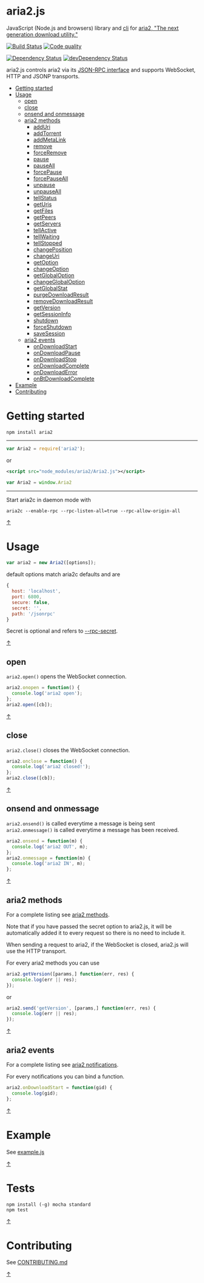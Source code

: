 aria2.js
========

JavaScript (Node.js and browsers) library and [cli](https://github.com/sonnyp/aria2.js/blob/master/bin/README.md) for [aria2, "The next generation download utility."](http://aria2.sourceforge.net/)

[![Build Status](https://img.shields.io/travis/sonnyp/aria2.js/master.svg?style=flat-square)](https://travis-ci.org/sonnyp/aria2.js/branches)
[![Code quality](https://img.shields.io/codeclimate/github/kabisaict/flow.svg?style=flat-square)](https://codeclimate.com/github/sonnyp/aria2.js)

[![Dependency Status](https://img.shields.io/david/sonnyp/aria2.js.svg?style=flat-square)](https://david-dm.org/sonnyp/aria2.js)
[![devDependency Status](https://img.shields.io/david/dev/sonnyp/aria2.js.svg?style=flat-square)](https://david-dm.org/sonnyp/aria2.js#info=devDependencies)

aria2.js controls aria2 via its [JSON-RPC interface](http://aria2.sourceforge.net/manual/en/html/aria2c.html#rpc-interface) and supports WebSocket, HTTP and JSONP transports.

- [Getting started](#getting-started)
- [Usage](#usage)
  - [open](#open)
  - [close](#close)
  - [onsend and onmessage](#onsend-and-onmessage)
  - [aria2 methods](#aria2-methods)
    - [addUri](http://aria2.sourceforge.net/manual/en/html/aria2c.html#aria2.addUri)
    - [addTorrent](http://aria2.sourceforge.net/manual/en/html/aria2c.html#aria2.addTorrent)
    - [addMetaLink](http://aria2.sourceforge.net/manual/en/html/aria2c.html#aria2.addMetalink)
    - [remove](http://aria2.sourceforge.net/manual/en/html/aria2c.html#aria2.remove)
    - [forceRemove](http://aria2.sourceforge.net/manual/en/html/aria2c.html#aria2.forceRemove)
    - [pause](http://aria2.sourceforge.net/manual/en/html/aria2c.html#aria2.pause)
    - [pauseAll](http://aria2.sourceforge.net/manual/en/html/aria2c.html#aria2.pauseAll)
    - [forcePause](http://aria2.sourceforge.net/manual/en/html/aria2c.html#aria2.forcePause)
    - [forcePauseAll](http://aria2.sourceforge.net/manual/en/html/aria2c.html#aria2.forcePauseAll)
    - [unpause](http://aria2.sourceforge.net/manual/en/html/aria2c.html#aria2.unpause)
    - [unpauseAll](http://aria2.sourceforge.net/manual/en/html/aria2c.html#aria2.unpauseAll)
    - [tellStatus](http://aria2.sourceforge.net/manual/en/html/aria2c.html#aria2.tellStatus)
    - [getUris](http://aria2.sourceforge.net/manual/en/html/aria2c.html#aria2.getUris)
    - [getFiles](http://aria2.sourceforge.net/manual/en/html/aria2c.html#aria2.getFiles)
    - [getPeers](http://aria2.sourceforge.net/manual/en/html/aria2c.html#aria2.getPeers)
    - [getServers](http://aria2.sourceforge.net/manual/en/html/aria2c.html#aria2.getServers)
    - [tellActive](http://aria2.sourceforge.net/manual/en/html/aria2c.html#aria2.tellActive)
    - [tellWaiting](http://aria2.sourceforge.net/manual/en/html/aria2c.html#aria2.tellWaiting)
    - [tellStopped](http://aria2.sourceforge.net/manual/en/html/aria2c.html#aria2.tellStopped)
    - [changePosition](http://aria2.sourceforge.net/manual/en/html/aria2c.html#aria2.changePosition)
    - [changeUri](http://aria2.sourceforge.net/manual/en/html/aria2c.html#aria2.changeUri)
    - [getOption](http://aria2.sourceforge.net/manual/en/html/aria2c.html#aria2.getOption)
    - [changeOption](http://aria2.sourceforge.net/manual/en/html/aria2c.html#aria2.changeOption)
    - [getGlobalOption](http://aria2.sourceforge.net/manual/en/html/aria2c.html#aria2.getGlobalOption)
    - [changeGlobalOption](http://aria2.sourceforge.net/manual/en/html/aria2c.html#aria2.changeGlobalOption)
    - [getGlobalStat](http://aria2.sourceforge.net/manual/en/html/aria2c.html#aria2.getGlobalStat)
    - [purgeDownloadResult](http://aria2.sourceforge.net/manual/en/html/aria2c.html#aria2.purgeDownloadResult)
    - [removeDownloadResult](http://aria2.sourceforge.net/manual/en/html/aria2c.html#aria2.removeDownloadResult)
    - [getVersion](http://aria2.sourceforge.net/manual/en/html/aria2c.html#aria2.getVersion)
    - [getSessionInfo](http://aria2.sourceforge.net/manual/en/html/aria2c.html#aria2.getSessionInfo)
    - [shutdown](http://aria2.sourceforge.net/manual/en/html/aria2c.html#aria2.shutdown)
    - [forceShutdown](http://aria2.sourceforge.net/manual/en/html/aria2c.html#aria2.forceShutdown)
    - [saveSession](http://aria2.sourceforge.net/manual/en/html/aria2c.html#aria2.saveSession)
  - [aria2 events](#aria2-events)
    - [onDownloadStart](http://aria2.sourceforge.net/manual/en/html/aria2c.html#aria2.onDownloadStart)
    - [onDownloadPause](http://aria2.sourceforge.net/manual/en/html/aria2c.html#aria2.onDownloadPause)
    - [onDownloadStop](http://aria2.sourceforge.net/manual/en/html/aria2c.html#aria2.onDownloadStop)
    - [onDownloadComplete](http://aria2.sourceforge.net/manual/en/html/aria2c.html#aria2.onDownloadComplete)
    - [onDownloadError](http://aria2.sourceforge.net/manual/en/html/aria2c.html#aria2.onDownloadError)
    - [onBtDownloadComplete](http://aria2.sourceforge.net/manual/en/html/aria2c.html#aria2.onBtDownloadComplete)
- [Example](#example)
- [Contributing](#contributing)



# Getting started


```npm install aria2```

----

```javascript
var Aria2 = require('aria2');
```

or

```xml
<script src="node_modules/aria2/Aria2.js"></script>
```
```javascript
var Aria2 = window.Aria2
```

----

Start aria2c in daemon mode with

```aria2c --enable-rpc --rpc-listen-all=true --rpc-allow-origin-all```

[↑](#aria2js)

# Usage

```javascript
var aria2 = new Aria2([options]);
```

default options match aria2c defaults and are

```javascript
{
  host: 'localhost',
  port: 6800,
  secure: false,
  secret: '',
  path: '/jsonrpc'
}
```

Secret is optional and refers to [--rpc-secret](http://aria2.sourceforge.net/manual/en/html/aria2c.html#cmdoption--rpc-secret).

[↑](#aria2js)

## open

```aria2.open()``` opens the WebSocket connection.

```javascript
aria2.onopen = function() {
  console.log('aria2 open');
};
aria2.open([cb]);
```

[↑](#aria2js)

## close

```aria2.close()``` closes the WebSocket connection.

```javascript
aria2.onclose = function() {
  console.log('aria2 closed!');
};
aria2.close([cb]);
```

[↑](#aria2js)

## onsend and onmessage

```aria2.onsend()``` is called everytime a message is being sent
```aria2.onmessage()``` is called everytime a message has been received.

```javascript
aria2.onsend = function(m) {
  console.log('aria2 OUT', m);
};
aria2.onmessage = function(m) {
  console.log('aria2 IN', m);
};
```

[↑](#aria2js)

## aria2 methods
For a complete listing see [aria2 methods](http://aria2.sourceforge.net/manual/en/html/aria2c.html#methods).

Note that if you have passed the secret option to aria2.js, it will be automatically added it to every request so there is no need to include it.

When sending a request to aria2, if the WebSocket is closed, aria2.js will use the HTTP transport.

For every aria2 methods you can use

```javascript
aria2.getVersion([params,] function(err, res) {
  console.log(err || res);
});
```

or

```javascript
aria2.send('getVersion', [params,] function(err, res) {
  console.log(err || res);
});
```

[↑](#aria2js)

## aria2 events
For a complete listing see [aria2 notifications](http://aria2.sourceforge.net/manual/en/html/aria2c.html#json-rpc-over-websocket).

For every notifications you can bind a function.

```javascript
aria2.onDownloadStart = function(gid) {
  console.log(gid);
};
```

[↑](#aria2js)

# Example

See [example.js](https://github.com/sonnyp/aria2.js/blob/master/example/example.js)

[↑](#aria2js)

# Tests

```
npm install (-g) mocha standard
npm test
```

[↑](#aria2js)

# Contributing

See [CONTRIBUTING.md](https://github.com/sonnyp/aria2.js/blob/master/CONTRIBUTING.md)

[↑](#aria2js)

